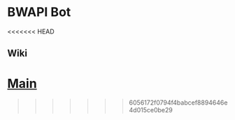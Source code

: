 # BWAPI Bot 

<<<<<<< HEAD
## Wiki
[Main](CS-638-BWAPI/wiki)
=======
>>>>>>> 6056172f0794f4babcef8894646e4d015ce0be29
